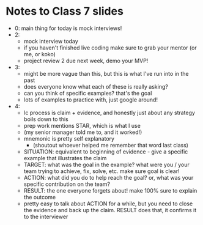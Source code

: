 # Notes to Class 7 slides

* 0: main thing for today is mock interviews!
* 2:
  * mock interview today
  * if you haven't finished live coding make sure to grab your mentor (or me, or koko)
  * project review 2 due next week, demo your MVP!
* 3:
  * might be more vague than this, but this is what I've run into in the past
  * does everyone know what each of these is really asking?
  * can you think of specific examples? that's the goal
  * lots of examples to practice with, just google around!
* 4:
  * lc process is claim + evidence, and honestly just about any strategy boils down to this
  * prep work mentions STAR, which is what I use
  * (my senior manager told me to, and it worked!)
  * mnemonic is pretty self explanatory
    * (shoutout whoever helped me remember that word last class)
  * SITUATION: equivalent to beginning of evidence - give a specific example that illustrates the claim
  * TARGET: what was the goal in the example? what were you / your team trying to achieve, fix, solve, etc. make sure goal is clear!
  * ACTION: what did you do to help reach the goal? or, what was your specific contribution on the team?
  * RESULT: the one everyone forgets about! make 100% sure to explain the outcome
  * pretty easy to talk about ACTION for a while, but you need to close the evidence and back up the claim. RESULT does that, it confirms it to the interviewer
